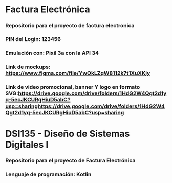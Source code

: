 
# Factura Electrónica
### Repositorio para el proyecto de factura electronica
### PIN del Login: 123456
### Emulación con: Pixil 3a con la API 34
### Link de mockups: https://www.figma.com/file/YwOkLZqW8112k7t1XuXKjy


### Link de video promocional, banner Y logo en formato SVG:https://drive.google.com/drive/folders/1HdG2W4Qgt2d1yq-5ecJKCURgHiuD5abC?usp=sharinghttps://drive.google.com/drive/folders/1HdG2W4Qgt2d1yq-5ecJKCURgHiuD5abC?usp=sharing
# DSI135 - Diseño de Sistemas Digitales I

### Repositorio para el proyecto de Factura Electrónica
### Lenguaje de programación: Kotlin

